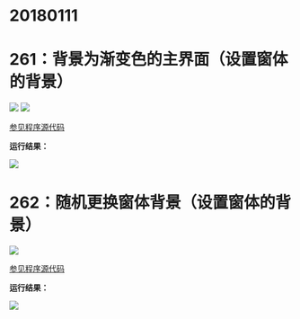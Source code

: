 # 20180111

# 261：背景为渐变色的主界面（设置窗体的背景）

<img src="http://image.renkaigis.com/keepcoding/2018011101.png">
<img src="http://image.renkaigis.com/keepcoding/2018011102.png">

<a href="https://github.com/renkaigis/KeepCoding/tree/master/2018/01/11" target="_blank">参见程序源代码</a>

**运行结果：**

<img src="http://image.renkaigis.com/keepcoding/2018011103.png">

# 262：随机更换窗体背景（设置窗体的背景）

<img src="http://image.renkaigis.com/keepcoding/2018011104.png">

<a href="https://github.com/renkaigis/KeepCoding/tree/master/2018/01/11" target="_blank">参见程序源代码</a>

**运行结果：**

<img src="http://image.renkaigis.com/keepcoding/2018011105.png">

